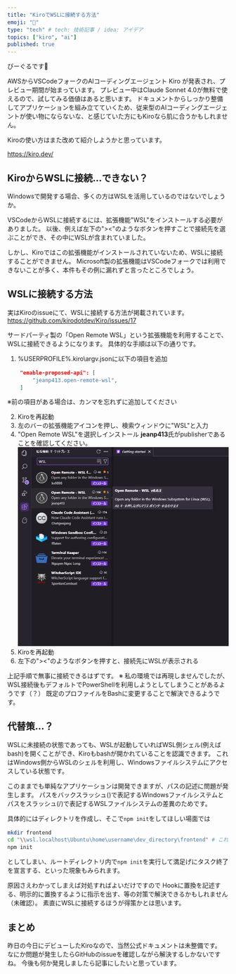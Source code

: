 ```yaml
---
title: "KiroでWSLに接続する方法"
emoji: "🐎"
type: "tech" # tech: 技術記事 / idea: アイデア
topics: ["kiro", "ai"]
published: true
---
```


びーぐるです🐶

AWSからVSCodeフォークのAIコーディングエージェント Kiro が発表され、プレビュー期間が始まっています。
プレビュー中はClaude Sonnet 4.0が無料で使えるので、試してみる価値はあると思います。
ドキュメントからしっかり整備してアプリケーションを組み立てていくため、従来型のAIコーディングエージェントが使い物にならないな、と感じていた方にもKiroなら肌に合うかもしれません。

Kiroの使い方はまた改めて紹介しようかと思っています。

https://kiro.dev/

## KiroからWSLに接続…できない？

Windowsで開発する場合、多くの方はWSLを活用しているのではないでしょうか。

VSCodeからWSLに接続するには、拡張機能"WSL"をインストールする必要がありました。
以後、例えば左下の"><"のようなボタンを押すことで接続先を選ぶことができ、その中にWSLが含まれていました。

しかし、Kiroではこの拡張機能がインストールされていないため、WSLに接続することができません。
Microsoft製の拡張機能はVSCodeフォークでは利用できないことが多く、本件もその例に漏れずと言ったところでしょう。


## WSLに接続する方法

実はKiroのissueにて、WSLに接続する方法が掲載されています。
https://github.com/kirodotdev/Kiro/issues/17

サードパーティ製の「Open Remote WSL」という拡張機能を利用することで、WSLに接続できるようになります。
具体的な手順は以下の通りです。

1. %USERPROFILE%\.kiro\argv.jsonに以下の項目を追加
```json
    "enable-proposed-api": [
        "jeanp413.open-remote-wsl",
    ]
```
※前の項目がある場合は、カンマを忘れずに追加してください

2. Kiroを再起動
3. 左のバーの拡張機能アイコンを押し、検索ウィンドウに"WSL"と入力
4. "Open Remote WSL"を選択しインストール
**jeanp413**氏がpublisherであることを確認してください。
![](/images/img0001.png)
5. Kiroを再起動
6. 左下の"><"のようなボタンを押すと、接続先にWSLが表示される

上記手順で無事に接続できるはずです。
※ 私の環境では再現しませんでしたが、WSL接続後もデフォルトでPowerShellを利用しようとしてしまうことがあるようです（？）
既定のプロファイルをBashに変更することで解決できるようです。

## 代替策…？

WSLに未接続の状態であっても、WSLが起動していればWSL側シェル(例えばbash)を開くことができ、Kiroもbashが開かれていることを認識できます。
これはWindows側からWSLのシェルを利用し、Windowsファイルシステムにアクセスしている状態です。

このままでも単純なアプリケーションは開発できますが、パスの記述に問題が発生します。
パスをバックスラッシュ(\)で表記するWindowsファイルシステムとパスをスラッシュ(/)で表記するWSLファイルシステムの差異のためです。

具体的にはディレクトリを作成し、そこで`npm init`をしてほしい場面では
```bash
mkdir frontend
cd "\\wsl.localhost\Ubuntu\home\username\dev_directory\frontend" # これはバックスラッシュで書かれたパスのためNo such file or directoryで失敗
npm init
```
としてしまい、ルートディレクトリ内で`npm init`を実行して満足げにタスク終了を宣言する、といった現象もみられます。

原因さえわかってしまえば対処すればよいだけですので
Hookに置換を記述する、明示的に置換するように指示を出す、等の対策で解決できるかもしれません（未確認）。
素直にWSLに接続するほうが得策かとは思います。

## まとめ
昨日の今日にデビューしたKiroなので、当然公式ドキュメントは未整備です。
なにか問題が発生したらGitHubのissueを確認しながら解決するしかないですね。
今後も何か発見しましたら記事にしたいと思っています。